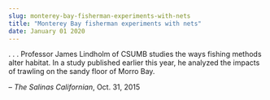 ```yaml
---
slug: monterey-bay-fisherman-experiments-with-nets
title: "Monterey Bay fisherman experiments with nets"
date: January 01 2020
---
```


<p>. . . Professor James Lindholm of CSUMB studies the ways fishing methods alter habitat. In a study published earlier this year, he analyzed the impacts of trawling on the sandy floor of Morro Bay.
</p><p>– <em>The Salinas Californian</em>, Oct. 31, 2015
</p>

